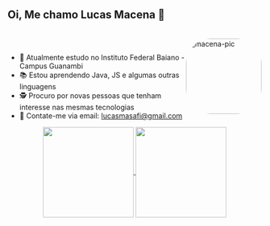 ## Oi, Me chamo Lucas Macena 👻

<div style="display: inline_block"><br>
  <img align="right" alt="macena-pic" height="150" style="border-radius:50px;" src="[[https://c.tenor.com/H1zHZsrgi-0AAAAd/hxh-killua.gif](https://user-images.githubusercontent.com/65423187/93247992-94e4c680-f765-11ea-9f42-052f22fc331c.gif)](https://i.pinimg.com/originals/dc/ef/3a/dcef3abedf0e0761203aaeb85886a6f3.jpg)">
</div>

##
- 📖 Atualmente estudo no Instituto Federal Baiano - Campus Guanambi
- 📚 Estou aprendendo Java, JS e algumas outras linguagens
- 🕵 Procuro por novas pessoas que tenham interesse nas mesmas tecnologias
- 💬 Contate-me via email: lucasmasafi@gmail.com

<div align="center">
  <a href="https://github.com/Lucas-MSF">
  <img align="center" height="180em" src="https://github-readme-stats.vercel.app/api?username=Lucas-MSF&theme=radical"/>
  <img align="center" height="180em" src="https://github-readme-stats.vercel.app/api/top-langs/?username=Lucas-MSF&layout=demo&theme=radical"/>
</div>
 
  



 
